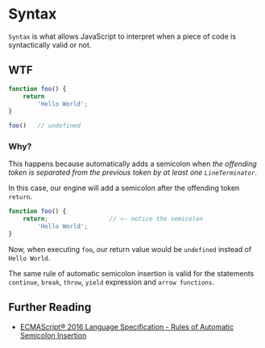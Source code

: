 # Syntax
`Syntax` is what allows JavaScript to interpret when a piece of code is syntactically valid or not.

## WTF
```js
function foo() {
    return
        'Hello World';
}

foo()   // undefined
```
### Why?
This happens because  automatically adds a semicolon when *the offending token is separated from the previous token by at least one `LineTerminator`*.

In this case, our engine will add a semicolon after the offending token `return`.

```js
function foo() {
    return;                 // <- notice the semicolon
        'Hello World';
}
```

Now, when executing `foo`, our return value would be `undefined` instead of `Hello World`.

The same rule of automatic semicolon insertion is valid for the statements `continue`, `break`, `throw`, `yield` expression and `arrow functions`.

## Further Reading
* [ECMAScript® 2016 Language Specification - Rules of Automatic Semicolon Insertion](https://www.ecma-international.org/ecma-262/7.0/index.html#sec-rules-of-automatic-semicolon-insertion)
